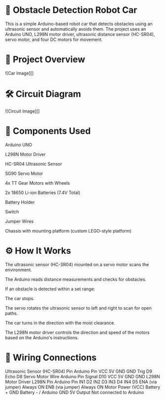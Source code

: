 # 🤖 Obstacle Detection Robot Car

This is a simple Arduino-based robot car that detects obstacles using an ultrasonic sensor and automatically avoids them. The project uses an Arduino UNO, L298N motor driver, ultrasonic distance sensor (HC-SR04), servo motor, and four DC motors for movement.

# 📸 Project Overview
![Car Image][]

# 🛠️ Circuit Diagram
![Circuit Image][]
# 🧰 Components Used

Arduino UNO

L298N Motor Driver

HC-SR04 Ultrasonic Sensor

SG90 Servo Motor

4x TT Gear Motors with Wheels

2x 18650 Li-ion Batteries (7.4V Total)

Battery Holder

Switch

Jumper Wires

Chassis with mounting platform (custom LEGO-style platform)

# ⚙️ How It Works

The ultrasonic sensor (HC-SR04) mounted on a servo motor scans the environment.

The Arduino reads distance measurements and checks for obstacles.

If an obstacle is detected within a set range:

The car stops.

The servo rotates the ultrasonic sensor to left and right to scan for open paths.

The car turns in the direction with the most clearance.

The L298N motor driver controls the direction and speed of the motors based on the Arduino's instructions.

# 🔌 Wiring Connections
Ultrasonic Sensor (HC-SR04)
Pin	Arduino Pin
VCC	5V
GND	GND
Trig	D9
Echo	D8
Servo Motor
Wire	Arduino Pin
Signal	D10
VCC	5V
GND	GND
L298N Motor Driver
L298N Pin	Arduino Pin
IN1	D2
IN2	D3
IN3	D4
IN4	D5
ENA (via jumper)	Always ON
ENB (via jumper)	Always ON
Motor Power (VCC)	Battery +
GND	Battery - / Arduino GND
5V Output	Not connected to Arduino
